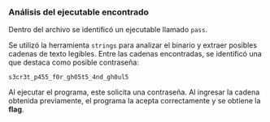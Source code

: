 ### Análisis del ejecutable encontrado

Dentro del archivo se identificó un ejecutable llamado `pass`.

Se utilizó la herramienta `strings` para analizar el binario y extraer posibles cadenas de texto legibles. Entre las cadenas encontradas, se identificó una que destaca como posible contraseña:

```
s3cr3t_p455_f0r_gh05t5_4nd_gh0ul5
```

Al ejecutar el programa, este solicita una contraseña. Al ingresar la cadena obtenida previamente, el programa la acepta correctamente y se obtiene la **flag**.
